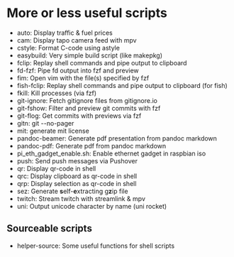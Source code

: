 More or less useful scripts
===========================

* auto: Display traffic & fuel prices
* cam: Display tapo camera feed with mpv
* cstyle: Format C-code using astyle
* easybuild: Very simple build script (like makepkg)
* fclip: Replay shell commands and pipe output to clipboard
* fd-fzf: Pipe fd output into fzf and preview
* fim: Open vim with the file(s) specified by fzf
* fish-fclip: Replay shell commands and pipe output to clipboard (for fish)
* fkill: Kill processes (via fzf)
* git-ignore: Fetch gitignore files from gitignore.io
* git-fshow: Filter and preview git commits with fzf
* git-flog: Get commits with previews via fzf
* gitn: git --no-pager
* mit: generate mit license
* pandoc-beamer: Generate pdf presentation from pandoc markdown
* pandoc-pdf: Generate pdf from pandoc markdown
* pi_eth_gadget_enable.sh: Enable ethernet gadget in raspbian iso
* push: Send push messages via Pushover
* qr: Display qr-code in shell
* qrc: Display clipboard as qr-code in shell
* qrp: Display selection as qr-code in shell
* sez: Generate **s**elf-**e**xtracting g**z**ip file
* twitch: Stream twitch with streamlink & mpv
* uni: Output unicode character by name (uni rocket)


Sourceable scripts
------------------

* helper-source: Some useful functions for shell scripts
